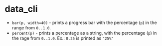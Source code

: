 # data_cli

* `bar(p, width=40)` - prints a progress bar with the percentage (`p`) in the
  range from `0..1.0`.
* `percent(p)` - prints a percentage as a string, with the percentage (`p`) in
  the rage from `0..1.0`.  Ex.: `0.25` is printed as `"25%"`
